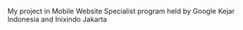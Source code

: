 My project in Mobile Website Specialist program held by Google Kejar Indonesia and Inixindo Jakarta
